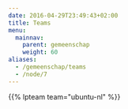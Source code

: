 ```yaml
---
date: 2016-04-29T23:49:43+02:00
title: Teams
menu:
  mainnav:
    parent: gemeenschap
    weight: 60
aliases:
  - /gemeenschap/teams
  - /node/7
---
```

<!-- Deze lijst wordt opgebouwd op het moment dat je de site maakt met Hugo. Dus niet real-time / dynamisch -->

{{% lpteam team="ubuntu-nl" %}}
